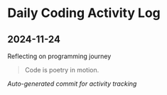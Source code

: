 # Daily Coding Activity Log

## 2024-11-24

Reflecting on programming journey

> Code is poetry in motion.

*Auto-generated commit for activity tracking*
